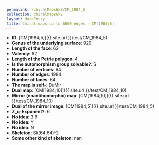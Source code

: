 ```yaml
--- 
 permalink: /chiralMaps6kE/CM_1984_5 
 collection: chiralMaps6kE
 layout: dataEntry
 title: Chiral maps up to 6000 edges - CM[1984;5]
---
```


- **ID**: [CM[1984;5]]({{ site.url }}/test/CM_1984_5)
- **Genus of the underlying surface**: 929
- **Length of the face**: 62
- **Valency**: 62
- **Length of the Petrie polygon**: 4
- **Is the automorphism group solvable?**: S
- **Number of vertices**: 64
- **Number of edges**: 1984
- **Number of faces**: 64
- **The map is self-**: DuMir
- **Dual map**: [CM[1984;10]]({{ site.url }}/test/CM_1984_10)
- **Mirror (enantihomorphic) map**: [CM[1984;10]]({{ site.url }}/test/CM_1984_10)
- **Dual of the mirror image**: [CM[1984;5]]({{ site.url }}/test/CM_1984_5)
- **Z_q-Exponent?**: 6
- **No idea**:  3:6
- **No idea**: Y
- **No idea**: N
- **Skeleton**: Sk(64;64)^2
- **Some other kind of skeleton**: nan
